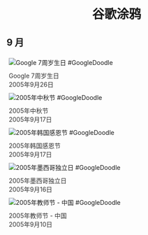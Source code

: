
<h1 align="center"> 谷歌涂鸦 </h1>




## 9 月

<div class="image">


<img src="" alt="Google 7周岁生日 #GoogleDoodle" style="margin: 5px"/>
<div class="info" style="font-size: 14px; color:#333333; margin:5px"><div class="title">Google 7周岁生日</div><div class="date">2005年9月26日</div></div>

<img src="" alt="2005年中秋节 #GoogleDoodle" style="margin: 5px"/>
<div class="info" style="font-size: 14px; color:#333333; margin:5px"><div class="title">2005年中秋节</div><div class="date">2005年9月17日</div></div>

<img src="" alt="2005年韩国感恩节 #GoogleDoodle" style="margin: 5px"/>
<div class="info" style="font-size: 14px; color:#333333; margin:5px"><div class="title">2005年韩国感恩节</div><div class="date">2005年9月17日</div></div>

<img src="" alt="2005年墨西哥独立日 #GoogleDoodle" style="margin: 5px"/>
<div class="info" style="font-size: 14px; color:#333333; margin:5px"><div class="title">2005年墨西哥独立日</div><div class="date">2005年9月16日</div></div>

<img src="" alt="2005年教师节 - 中国 #GoogleDoodle" style="margin: 5px"/>
<div class="info" style="font-size: 14px; color:#333333; margin:5px"><div class="title">2005年教师节 - 中国</div><div class="date">2005年9月10日</div></div>

</div>








